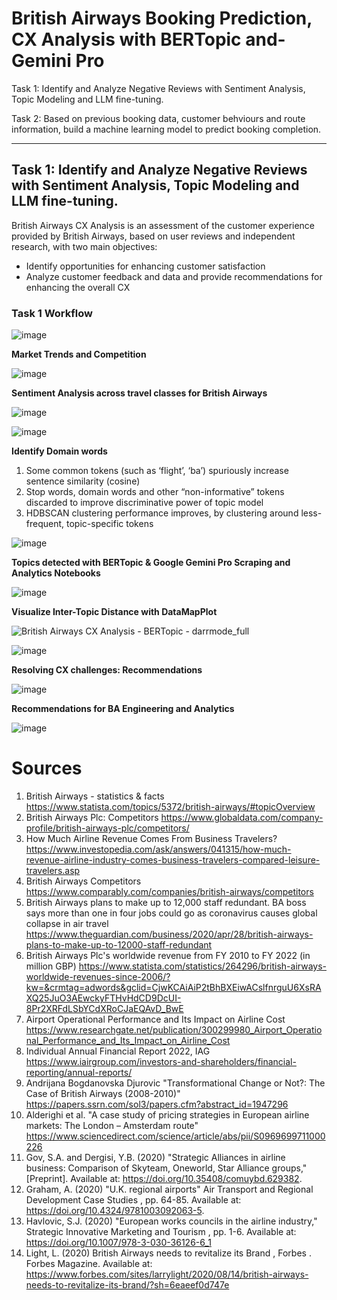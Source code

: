 # British Airways Booking Prediction, CX Analysis with BERTopic and-Gemini Pro
Task 1: Identify and Analyze Negative Reviews with Sentiment Analysis, Topic Modeling and LLM fine-tuning.

Task 2: Based on previous booking data, customer behviours and route information, build a machine learning model to predict booking completion. 

---
## Task 1: **Identify and Analyze Negative Reviews with Sentiment Analysis, Topic Modeling and LLM fine-tuning.**
British Airways CX Analysis is an assessment of the customer experience provided by British Airways, based on user reviews and independent research, with two main objectives:
- Identify opportunities for enhancing customer satisfaction
- Analyze customer feedback and data and provide recommendations for enhancing the overall CX

### Task 1 Workflow
![image](https://github.com/hantablack9/British-Airways-Booking-Prediction-CX-Analysis-with-BERTopic-and-Gemini-Pro/assets/101001907/464e1633-a858-4ff9-9ef2-3ca379a35e1b)


**Market Trends and Competition**

![image](https://github.com/hantablack9/British-Airways-Booking-Prediction-CX-Analysis-with-BERTopic-and-Gemini-Pro/assets/101001907/2cf98eaf-81db-427e-a85c-086621b2a9b8)

**Sentiment Analysis across travel classes for British Airways**

![image](https://github.com/hantablack9/British-Airways-Booking-Prediction-CX-Analysis-with-BERTopic-and-Gemini-Pro/assets/101001907/0fe9ea74-ab2d-4068-8b52-f23aa5517d7a)

![image](https://github.com/hantablack9/British-Airways-Booking-Prediction-CX-Analysis-with-BERTopic-and-Gemini-Pro/assets/101001907/aa048832-7915-44a9-bf64-bcff3a02e6f5)

**Identify Domain words**
1. Some common tokens (such as ‘flight’, ‘ba’) spuriously increase sentence similarity (cosine)
2. Stop words, domain words and other “non-informative” tokens discarded to improve discriminative power of topic model
3. HDBSCAN clustering performance improves, by clustering around less-frequent, topic-specific tokens

![image](https://github.com/hantablack9/British-Airways-Booking-Prediction-CX-Analysis-with-BERTopic-and-Gemini-Pro/assets/101001907/38de1537-0e11-4d49-a4e5-a1cff4ede958)

**Topics detected with BERTopic 
& Google Gemini Pro Scraping and Analytics Notebooks**

![image](https://github.com/hantablack9/British-Airways-Booking-Prediction-CX-Analysis-with-BERTopic-and-Gemini-Pro/assets/101001907/e94bf011-54fd-4bea-8a29-ea3bfb2b0c4d)

**Visualize Inter-Topic Distance with DataMapPlot**

![British Airways CX Analysis - BERTopic - darrmode_full](https://github.com/hantablack9/British-Airways-Booking-Prediction-CX-Analysis-with-BERTopic-and-Gemini-Pro/assets/101001907/a3957b9a-6740-4a10-8c1a-a5e3a74f995c)


![image](https://github.com/hantablack9/British-Airways-Booking-Prediction-CX-Analysis-with-BERTopic-and-Gemini-Pro/assets/101001907/22d6c549-520e-42cd-9e06-aa6fd790c221)

**Resolving CX challenges: Recommendations**

![image](https://github.com/hantablack9/British-Airways-Booking-Prediction-CX-Analysis-with-BERTopic-and-Gemini-Pro/assets/101001907/e6850559-1a77-4f43-8005-4ce48a449edb)

**Recommendations for BA Engineering and Analytics**

![image](https://github.com/hantablack9/British-Airways-Booking-Prediction-CX-Analysis-with-BERTopic-and-Gemini-Pro/assets/101001907/0e697371-768c-4dda-b4e2-5d6eb5c3a9f3)

# Sources
1. British Airways - statistics & facts https://www.statista.com/topics/5372/british-airways/#topicOverview
2. British Airways Plc: Competitors https://www.globaldata.com/company-profile/british-airways-plc/competitors/
3. How Much Airline Revenue Comes From Business Travelers? https://www.investopedia.com/ask/answers/041315/how-much-revenue-airline-industry-comes-business-travelers-compared-leisure-travelers.asp
4. British Airways Competitors https://www.comparably.com/companies/british-airways/competitors
5. British Airways plans to make up to 12,000 staff redundant. BA boss says more than one in four jobs could go as coronavirus causes global collapse in air travel https://www.theguardian.com/business/2020/apr/28/british-airways-plans-to-make-up-to-12000-staff-redundant
6. British Airways Plc's worldwide revenue from FY 2010 to FY 2022 (in million GBP) https://www.statista.com/statistics/264296/british-airways-worldwide-revenues-since-2006/?kw=&crmtag=adwords&gclid=CjwKCAiAiP2tBhBXEiwACslfnrguU6XsRAXQ25JuO3AEwckyFTHvHdCD9DcUI-8Pr2XRFdLSbYCdXRoCJaEQAvD_BwE
7. Airport Operational Performance and Its Impact on Airline Cost https://www.researchgate.net/publication/300299980_Airport_Operational_Performance_and_Its_Impact_on_Airline_Cost
8. Individual Annual Financial Report 2022, IAG https://www.iairgroup.com/investors-and-shareholders/financial-reporting/annual-reports/
9. Andrijana Bogdanovska Djurovic "Transformational Change or Not?: The Case of British Airways (2008-2010)" https://papers.ssrn.com/sol3/papers.cfm?abstract_id=1947296
10. Alderighi et al. "A case study of pricing strategies in European airline markets: The London – Amsterdam route" https://www.sciencedirect.com/science/article/abs/pii/S0969699711000226
11. Gov, S.A. and Dergisi, Y.B. (2020) "Strategic Alliances in airline business: Comparison of Skyteam, Oneworld, Star Alliance groups," [Preprint]. Available at: https://doi.org/10.35408/comuybd.629382.
12. Graham, A. (2020) "U.K. regional airports" Air Transport and Regional Development Case Studies , pp. 64-85. Available at: https://doi.org/10.4324/9781003092063-5.
13. Havlovic, S.J. (2020) "European works councils in the airline industry," Strategic Innovative Marketing and Tourism , pp. 1-6. Available at: https://doi.org/10.1007/978-3-030-36126-6_1
14. Light, L. (2020) British Airways needs to revitalize its Brand , Forbes . Forbes Magazine. Available at: https://www.forbes.com/sites/larrylight/2020/08/14/british-airways-needs-to-revitalize-its-brand/?sh=6eaeef0d747e
